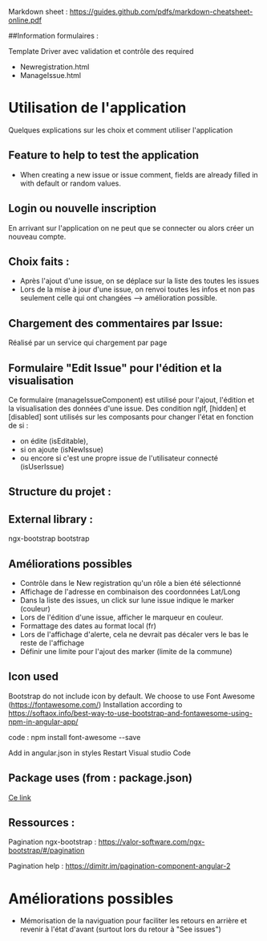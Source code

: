 Markdown sheet :
https://guides.github.com/pdfs/markdown-cheatsheet-online.pdf

##Information formulaires :

Template Driver avec validation et contrôle des required
- Newregistration.html
- ManageIssue.html

# Utilisation de l'application
Quelques explications sur les choix et comment utiliser l'application

## Feature to help to test the application
* When creating a new issue or issue comment, fields are already filled in with default or random values.


## Login ou nouvelle inscription
En arrivant sur l'application on ne peut que se connecter ou alors créer un nouveau compte.

## Choix faits :
* Après l'ajout d'une issue, on se déplace sur la liste des toutes les issues
* Lors de la mise à jour d'une issue, on renvoi toutes les infos et non pas seulement celle qui ont changées
	--> amélioration possible.

## Chargement des commentaires par Issue:
Réalisé par un service qui chargement par page

## Formulaire "Edit Issue" pour l'édition et la visualisation
Ce formulaire (manageIssueComponent) est utilisé pour l'ajout, l'édition et la visualisation des données d'une issue.
Des condition ngIf, [hidden] et [disabled] sont utilisés sur les composants pour changer l'état en fonction de si :
* on édite (isEditable), 
* si on ajoute (isNewIssue) 
* ou encore si c'est une propre issue de l'utilisateur connecté (isUserIssue)


## Structure du projet :

## External library :
ngx-bootstrap
bootstrap


## Améliorations possibles
* Contrôle dans le New registration qu'un rôle a bien été sélectionné
* Affichage de l'adresse en combinaison des coordonnées Lat/Long
* Dans la liste des issues, un click sur lune issue indique le marker (couleur)
* Lors de l'édition d'une issue, afficher le marqueur en couleur.
* Formattage des dates au format local (fr)
* Lors de l'affichage d'alerte, cela ne devrait pas décaler vers le bas le reste de l'affichage
* Définir une limite pour l'ajout des marker (limite de la commune)



## Icon used
Bootstrap do not include icon by default.
We choose to use Font Awesome (https://fontawesome.com/)
Installation according to https://softaox.info/best-way-to-use-bootstrap-and-fontawesome-using-npm-in-angular-app/

code : npm install font-awesome --save

Add in angular.json in styles
Restart Visual studio Code

## Package uses (from : package.json)

[Ce link](http://www.sontex.ch)

## Ressources :
Pagination ngx-bootstrap : https://valor-software.com/ngx-bootstrap/#/pagination

Pagination help : https://dimitr.im/pagination-component-angular-2

# Améliorations possibles

* Mémorisation de la naviguation pour faciliter les retours en arrière et revenir à l'état d'avant (surtout lors du retour à "See issues")

